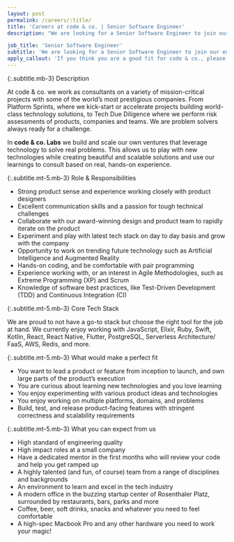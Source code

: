 ```yaml
---
layout: post
permalink: /careers/:title/
title: 'Careers at code & co. | Senior Software Engineer'
description: "We are looking for a Senior Software Engineer to join our engineering team. Build intuitive, beautiful and scalable experiences with us."

job_title: 'Senior Software Engineer'
subtitle: 'We are looking for a Senior Software Engineer to join our engineering team. Build intuitive, beautiful and scalable experiences with us.'
apply_callout: 'If you think you are a good fit for code & co., please reach out with your LinkedIn profile, a cover letter, and link to your portfolio. We look forward to hearing from you!'
---
```


{:.subtitle.mb-3}
Description

At code & co. we work as consultants on a variety of mission-critical projects with some of the world’s most prestigious companies. From Platform Sprints, where we kick-start or accelerate projects building world-class technology solutions, to Tech Due Diligence where we perform risk assessments of products, companies and teams. We are problem solvers always ready for a challenge.

In **code & co. Labs** we build and scale our own ventures that leverage technology to solve real problems. This allows us to play with new technologies while creating beautiful and scalable solutions and use our learnings to consult based on real, hands-on experience.

{:.subtitle.mt-5.mb-3}
Role & Responsibilities

- Strong product sense and experience working closely with product designers
- Excellent communication skills and a passion for tough technical challenges
- Collaborate with our award-winning design and product team to rapidly iterate on the product
- Experiment and play with latest tech stack on day to day basis and grow with the company
- Opportunity to work on trending future technology such as Artificial Intelligence and Augmented Reality
- Hands-on coding, and be comfortable with pair programming
- Experience working with, or an interest in Agile Methodologies, such as Extreme Programming (XP) and Scrum
- Knowledge of software best practices, like Test-Driven Development (TDD) and Continuous Integration (CI)

{:.subtitle.mt-5.mb-3}
Core Tech Stack

We are proud to not have a go-to stack but choose the right tool for the job at hand. We currently enjoy working with JavaScript, Elixir, Ruby, Swift, Kotlin, React, React Native, Flutter, PostgreSQL, Serverless Architecture/ FaaS, AWS, Redis, and more.

{:.subtitle.mt-5.mb-3}
What would make a perfect fit

- You want to lead a product or feature from inception to launch, and own large parts of the product’s execution
- You are curious about learning new technologies and you love learning
- You enjoy experimenting with various product ideas and technologies
- You enjoy working on multiple platforms, domains, and problems
- Build, test, and release product-facing features with stringent correctness and scalability requirements



{:.subtitle.mt-5.mb-3}
What you can expect from us

- High standard of engineering quality
- High impact roles at a small company
- Have a dedicated mentor in the first months who will review your code and help you get ramped up
- A highly talented (and fun, of course) team from a range of disciplines and backgrounds
- An environment to learn and excel in the tech industry
- A modern office in the buzzing startup center of Rosenthaler Platz, surrounded by restaurants, bars, parks and more
- Coffee, beer, soft drinks, snacks and whatever you need to feel comfortable
- A high-spec Macbook Pro and any other hardware you need to work your magic!
